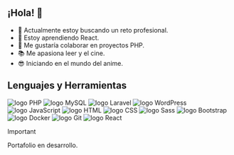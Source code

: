 ## ¡Hola! 👋

- 🔭 Actualmente estoy buscando un reto profesional.
- 🌱 Estoy aprendiendo React.
- 👯 Me gustaría colaborar en proyectos PHP.
- 📚 Me apasiona leer y el cine.
- :sunglasses: Iniciando en el mundo del anime.

## Lenguajes y Herramientas

![logo PHP](https://github.com/ingseveriche/ingseveriche/assets/114374804/78234318-e0d6-458b-a322-66c0f42372ff)
![logo MySQL](https://github.com/ingseveriche/ingseveriche/assets/114374804/62a83664-6426-458d-9125-e35b261e826c)
![logo Laravel](https://github.com/ingseveriche/ingseveriche/assets/114374804/8df81fcc-1d66-47f6-a6d7-60db0373fc82)
![logo WordPress](https://github.com/ingseveriche/ingseveriche/assets/114374804/6791b46f-526a-484d-b394-f432fcc2eee1)
![logo JavaScript](https://github.com/ingseveriche/ingseveriche/assets/114374804/90eada60-82dd-4309-97d2-2f88401de49a)
![logo HTML](https://github.com/ingseveriche/ingseveriche/assets/114374804/8151e343-c4c2-479a-a974-0a081e48bedd)
![logo CSS](https://github.com/ingseveriche/ingseveriche/assets/114374804/1fd8cca8-a445-4fb2-ba51-49cb3d5f65c4)
![logo Sass](https://github.com/ingseveriche/ingseveriche/assets/114374804/585a31a2-a348-40ca-9f46-d99b671c6db3)
![logo Bootstrap](https://github.com/ingseveriche/ingseveriche/assets/114374804/8dbf5e14-45a6-4a76-865a-72b92cc93d8a)
![logo Docker](https://github.com/ingseveriche/ingseveriche/assets/114374804/463ca431-8de6-43af-b8ef-ef2bcb1a00b6)
![logo Git](https://github.com/ingseveriche/ingseveriche/assets/114374804/8752d754-1ba5-44da-9442-37a599bbd107)
![logo React](https://github.com/ingseveriche/ingseveriche/assets/114374804/2132a64b-eee6-4190-9321-45f23340eee1)

> [!IMPORTANT]
> Portafolio en desarrollo.
